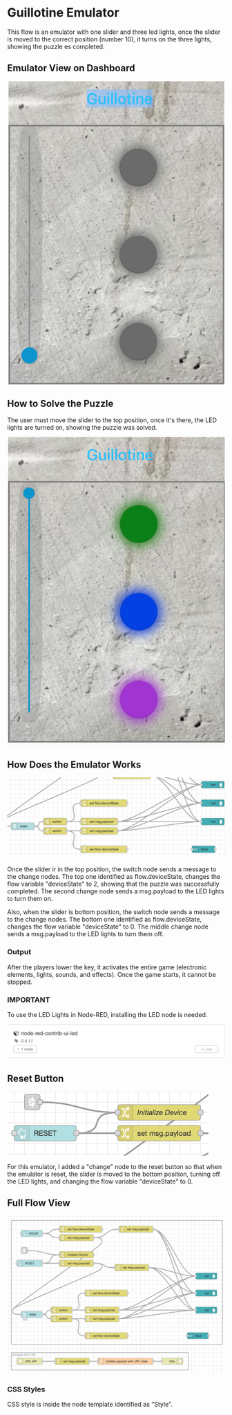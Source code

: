 # Guillotine Emulator 

This flow is an emulator with one slider and three led lights, once the slider is moved to the correct position (number 10), it turns on the three lights, showing the puzzle es completed. 

## Emulator View on Dashboard

![Emulator View on Dashboard ](https://github.com/gabrielcor/node-redescape-EscapeRoomSupplier/blob/develop_Rodrigo/Documentation/screenshots/guillotine0.png)


## How to Solve the Puzzle

The user must move the slider to the top position, once it's there, the LED lights are turned on, showing the puzzle was solved.


![Emulators showing led lights](https://github.com/gabrielcor/node-redescape-EscapeRoomSupplier/blob/develop_Rodrigo/Documentation/screenshots/guillotine1.png)


## How Does the Emulator Works

![Emulator Nodes](https://github.com/gabrielcor/node-redescape-EscapeRoomSupplier/blob/develop_Rodrigo/Documentation/screenshots/guillotine2.png)

Once the slider ir in the top position, the switch node sends a message to the change nodes. The top one identified as flow.deviceState, changes the flow variable "deviceState" to 2, showing that the puzzle was successfully completed. The second change node sends a msg.payload to the LED lights to turn them on. 

Also, when the slider is bottom position, the switch node sends a message to the change nodes.
The bottom one identified as flow.deviceState, changes the flow variable "deviceState" to 0. 
The middle change node sends a msg.payload to the LED lights to turn them off.

### Output
After the players lower the key, it activates the entire game (electronic elements, lights, sounds, and effects). 
Once the game starts, it cannot be stopped.

### IMPORTANT
To use the LED Lights in Node-RED, installing the LED node is needed. 

![Led node](https://github.com/gabrielcor/node-redescape-EscapeRoomSupplier/blob/develop_Rodrigo/Documentation/screenshots/guillotine3.png)


## Reset Button
![Reset button](https://github.com/gabrielcor/node-redescape-EscapeRoomSupplier/blob/develop_Rodrigo/Documentation/screenshots/guillotine4.png)

For this emulator, I added a "change" node to the reset button so that when the emulator is reset, the slider is moved to the bottom position, turning off the LED lights, and changing the flow variable "deviceState" to 0. 


## Full Flow View 
![Full Flow View](https://github.com/gabrielcor/node-redescape-EscapeRoomSupplier/blob/develop_Rodrigo/Documentation/screenshots/guillotine5.png)


### CSS Styles
CSS style is inside the node template identified as "Style".
 